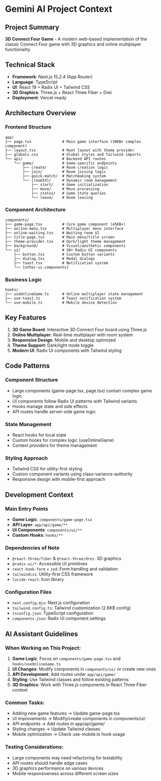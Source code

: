 # Gemini AI Project Context

## Project Summary
**3D Connect Four Game** - A modern web-based implementation of the classic Connect Four game with 3D graphics and online multiplayer functionality.

## Technical Stack
- **Framework**: Next.js 15.2.4 (App Router)
- **Language**: TypeScript
- **UI**: React 19 + Radix UI + Tailwind CSS
- **3D Graphics**: Three.js + React Three Fiber + Drei
- **Deployment**: Vercel-ready

## Architecture Overview

### Frontend Structure
```
app/
├── page.tsx              # Main game interface (30KB+ complex component)
├── layout.tsx            # Root layout with theme provider
├── globals.css           # Global styles and Tailwind imports
└── api/                  # Backend API routes
    └── game/             # Game-specific endpoints
        ├── create/       # Room creation logic
        ├── join/         # Room joining logic
        ├── quick-match/  # Matchmaking system
        └── [roomId]/     # Dynamic room management
            ├── start/    # Game initialization
            ├── move/     # Move processing
            ├── status/   # Game state queries
            └── leave/    # Room leaving
```

### Component Architecture
```
components/
├── game-page.tsx         # Core game component (45KB+)
├── online-menu.tsx       # Multiplayer menu interface
├── online-waiting.tsx    # Waiting room UI
├── title-page.tsx        # Main menu/title screen
├── theme-provider.tsx    # Dark/light theme management
├── background/           # Visual/aesthetic components
└── ui/                   # 50+ Radix UI components
    ├── button.tsx        # Custom button variants
    ├── dialog.tsx        # Modal dialogs
    ├── toast.tsx         # Notification system
    └── [other-ui-components]
```

### Business Logic
```
hooks/
├── useOnlineGame.ts      # Online multiplayer state management
├── use-toast.ts          # Toast notification system
└── use-mobile.ts         # Mobile device detection
```

## Key Features
1. **3D Game Board**: Interactive 3D Connect Four board using Three.js
2. **Online Multiplayer**: Real-time multiplayer with room system
3. **Responsive Design**: Mobile and desktop optimized
4. **Theme Support**: Dark/light mode toggle
5. **Modern UI**: Radix UI components with Tailwind styling

## Code Patterns

### Component Structure
- Large components (game-page.tsx, page.tsx) contain complex game logic
- UI components follow Radix UI patterns with Tailwind variants
- Hooks manage state and side effects
- API routes handle server-side game logic

### State Management
- React hooks for local state
- Custom hooks for complex logic (useOnlineGame)
- Context providers for theme management

### Styling Approach
- Tailwind CSS for utility-first styling
- Custom component variants using class-variance-authority
- Responsive design with mobile-first approach

## Development Context

### Main Entry Points
- **Game Logic**: `components/game-page.tsx`
- **API Layer**: `app/api/game/**`
- **UI Components**: `components/ui/**`
- **Custom Hooks**: `hooks/**`

### Dependencies of Note
- `@react-three/fiber` & `@react-three/drei`: 3D graphics
- `@radix-ui/*`: Accessible UI primitives
- `react-hook-form` + `zod`: Form handling and validation
- `tailwindcss`: Utility-first CSS framework
- `lucide-react`: Icon library

### Configuration Files
- `next.config.mjs`: Next.js configuration
- `tailwind.config.ts`: Tailwind customization (2.6KB config)
- `tsconfig.json`: TypeScript configuration
- `components.json`: Radix UI component settings

## AI Assistant Guidelines

### When Working on This Project:
1. **Game Logic**: Focus on `components/game-page.tsx` and `hooks/useOnlineGame.ts`
2. **UI Changes**: Modify components in `components/ui/` or create new ones
3. **API Development**: Add routes under `app/api/game/`
4. **Styling**: Use Tailwind classes and follow existing patterns
5. **3D Graphics**: Work with Three.js components in React Three Fiber context

### Common Tasks:
- Adding new game features → Update game-page.tsx
- UI improvements → Modify/create components in components/ui/
- API endpoints → Add routes in app/api/game/
- Styling changes → Update Tailwind classes
- Mobile optimization → Check use-mobile.ts hook usage

### Testing Considerations:
- Large components may need refactoring for testability
- API routes should handle edge cases
- 3D graphics performance on various devices
- Mobile responsiveness across different screen sizes
